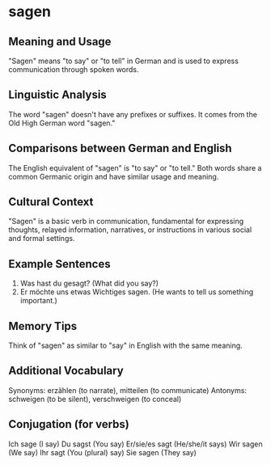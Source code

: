 # sagen
## Meaning and Usage
"Sagen" means "to say" or "to tell" in German and is used to express communication through spoken words.
## Linguistic Analysis
The word "sagen" doesn't have any prefixes or suffixes. It comes from the Old High German word "sagen."
## Comparisons between German and English
The English equivalent of "sagen" is "to say" or "to tell." Both words share a common Germanic origin and have similar usage and meaning.
## Cultural Context
"Sagen" is a basic verb in communication, fundamental for expressing thoughts, relayed information, narratives, or instructions in various social and formal settings.
## Example Sentences
1. Was hast du gesagt? (What did you say?)
2. Er möchte uns etwas Wichtiges sagen. (He wants to tell us something important.)
## Memory Tips
Think of "sagen" as similar to "say" in English with the same meaning.
## Additional Vocabulary
Synonyms: erzählen (to narrate), mitteilen (to communicate)
Antonyms: schweigen (to be silent), verschweigen (to conceal)
## Conjugation (for verbs)
Ich sage (I say)
Du sagst (You say)
Er/sie/es sagt (He/she/it says)
Wir sagen (We say)
Ihr sagt (You (plural) say)
Sie sagen (They say)